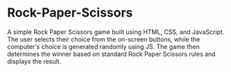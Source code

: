 # Rock-Paper-Scissors
A simple Rock Paper Scissors game built using HTML, CSS, and JavaScript. The user selects their choice from the on-screen buttons, while the computer's choice is generated randomly using JS. The game then determines the winner based on standard Rock Paper Scissors rules and displays the result.
